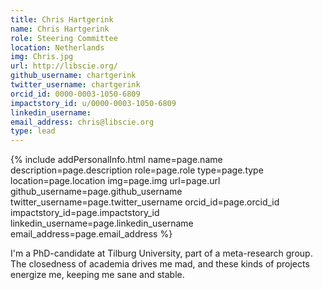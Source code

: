 ```yaml
---
title: Chris Hartgerink
name: Chris Hartgerink
role: Steering Committee
location: Netherlands
img: Chris.jpg
url: http://libscie.org/
github_username: chartgerink
twitter_username: chartgerink
orcid_id: 0000-0003-1050-6809
impactstory_id: u/0000-0003-1050-6809
linkedin_username:
email_address: chris@libscie.org
type: lead
---
```


<!--HTML / LIQUID stuff to render picture and links  -->
{% include addPersonalInfo.html name=page.name description=page.description role=page.role type=page.type location=page.location img=page.img url=page.url github_username=page.github_username twitter_username=page.twitter_username orcid_id=page.orcid_id impactstory_id=page.impactstory_id linkedin_username=page.linkedin_username email_address=page.email_address %}

<!-- START OF FREE MARKDOWN  -->
I'm a PhD-candidate at Tilburg University, part of a meta-research group. The closedness of academia drives me mad, and these kinds of projects energize me, keeping me sane and stable.
